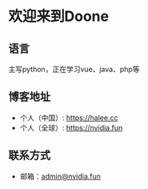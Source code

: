 # 欢迎来到Doone

## 语言

主写python，正在学习vue、java、php等

## 博客地址

* 个人（中国）: https://halee.cc
* 个人（全球）: https://nvidia.fun

## 联系方式

* 邮箱：admin@nvidia.fun
